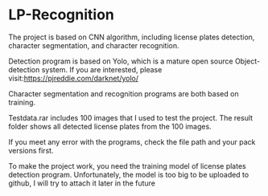 # LP-Recognition
The project is based on CNN algorithm, including license plates detection, character segmentation, and character recognition.

Detection program is based on Yolo, which is a mature open source Object-detection system. If you are interested, please visit:https://pjreddie.com/darknet/yolo/

Character segmentation and recognition programs are both based on training.

Testdata.rar includes 100 images that I used to test the project. The result folder shows all detected license plates from the 100 images.

If you meet any error with the programs, check the file path and your pack versions first. 

To make the project work, you need the training model of license plates detection program. 
Unfortunately, the model is too big to be uploaded to github, I will try to attach it later in the future
